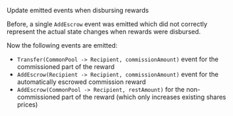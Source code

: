 Update emitted events when disbursing rewards

Before, a single `AddEscrow` event was emitted which did not correctly
represent the actual state changes when rewards were disbursed.

Now the following events are emitted:

- `Transfer(CommonPool -> Recipient, commissionAmount)` event for the
  commissioned part of the reward
- `AddEscrow(Recipient -> Recipient, commissionAmount)` event for the
  automatically escrowed commission reward
- `AddEscrow(CommonPool -> Recipient, restAmount)` for the non-commissioned
  part of the reward (which only increases existing shares prices)
